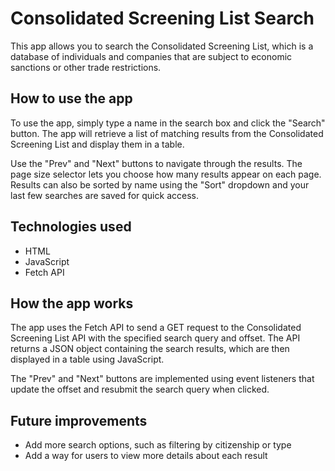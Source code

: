 # Consolidated Screening List Search

This app allows you to search the Consolidated Screening List, which is a database of individuals and companies that are subject to economic sanctions or other trade restrictions.

## How to use the app

To use the app, simply type a name in the search box and click the "Search" button. The app will retrieve a list of matching results from the Consolidated Screening List and display them in a table.

Use the "Prev" and "Next" buttons to navigate through the results. The page size selector lets you choose how many results appear on each page. Results can also be sorted by name using the "Sort" dropdown and your last few searches are saved for quick access.

## Technologies used

- HTML
- JavaScript
- Fetch API

## How the app works

The app uses the Fetch API to send a GET request to the Consolidated Screening List API with the specified search query and offset. The API returns a JSON object containing the search results, which are then displayed in a table using JavaScript.

The "Prev" and "Next" buttons are implemented using event listeners that update the offset and resubmit the search query when clicked.

## Future improvements

- Add more search options, such as filtering by citizenship or type
- Add a way for users to view more details about each result

